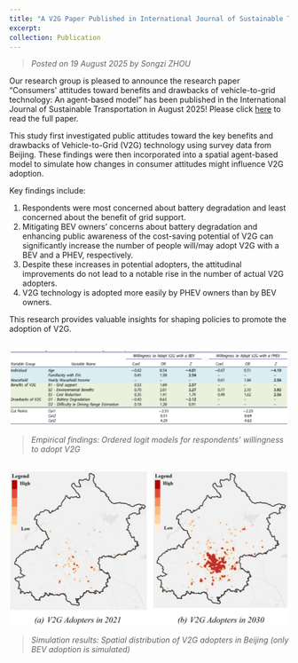 ```yaml
---
title: "A V2G Paper Published in International Journal of Sustainable Transportation"
excerpt: 
collection: Publication
---
```

> _Posted on 19 August 2025 by Songzi ZHOU_

Our research group is pleased to announce the research paper “Consumers' attitudes toward benefits and drawbacks of vehicle-to-grid technology: An agent-based model” has been published in the International Journal of Sustainable Transportation in August 2025! Please click [here](https://doi.org/10.1080/15568318.2025.2546033) to read the full paper. 

This study first investigated public attitudes toward the key benefits and drawbacks of Vehicle-to-Grid (V2G) technology using survey data from Beijing. These findings were then incorporated into a spatial agent-based model to simulate how changes in consumer attitudes might influence V2G adoption.

Key findings include:
1.	Respondents were most concerned about battery degradation and least concerned about the benefit of grid support.
2.	Mitigating BEV owners’ concerns about battery degradation and enhancing public awareness of the cost-saving potential of V2G can significantly increase the number of people will/may adopt V2G with a BEV and a PHEV, respectively.
3.	Despite these increases in potential adopters, the attitudinal improvements do not lead to a notable rise in the number of actual V2G adopters.
4.	V2G technology is adopted more easily by PHEV owners than by BEV owners.

This research provides valuable insights for shaping policies to promote the adoption of V2G.

<br/><img src="/images/news-11-1.png">
> _Empirical findings: Ordered logit models for respondents’ willingness to adopt V2G_

<br/><img src="/images/news-11-2.png">
> _Simulation results: Spatial distribution of V2G adopters in Beijing (only BEV adoption is simulated)_
